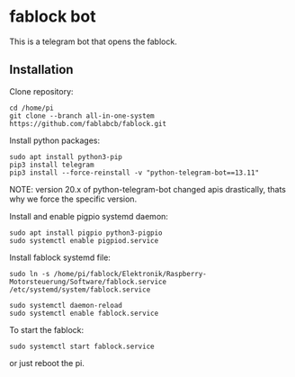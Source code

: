 # fablock bot

This is a telegram bot that opens the fablock.

## Installation

Clone repository:

```
cd /home/pi
git clone --branch all-in-one-system  https://github.com/fablabcb/fablock.git 
```

Install python packages:

```
sudo apt install python3-pip
pip3 install telegram
pip3 install --force-reinstall -v "python-telegram-bot==13.11"
```

NOTE: version 20.x of python-telegram-bot changed apis drastically, thats why we force the specific
version. 

Install and enable pigpio systemd daemon:

```
sudo apt install pigpio python3-pigpio
sudo systemctl enable pigpiod.service
```

Install fablock systemd file:

```
sudo ln -s /home/pi/fablock/Elektronik/Raspberry-Motorsteuerung/Software/fablock.service /etc/systemd/system/fablock.service

sudo systemctl daemon-reload
sudo systemctl enable fablock.service
```

To start the fablock:
```
sudo systemctl start fablock.service
```

or just reboot the pi.
